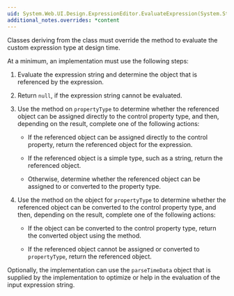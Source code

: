 ```yaml
---
uid: System.Web.UI.Design.ExpressionEditor.EvaluateExpression(System.String,System.Object,System.Type,System.IServiceProvider)
additional_notes.overrides: *content
---
```


<p>Classes deriving from the <xref href="System.Web.UI.Design.ExpressionEditor"></xref> class must override the <xref href="System.Web.UI.Design.ExpressionEditor.EvaluateExpression(System.String,System.Object,System.Type,System.IServiceProvider)"></xref> method to evaluate the custom expression type at design time.  
  
 At a minimum, an <xref href="System.Web.UI.Design.ExpressionEditor.EvaluateExpression(System.String,System.Object,System.Type,System.IServiceProvider)"></xref> implementation must use the following steps:  
  
1.  Evaluate the expression string and determine the object that is referenced by the expression.  
  
2.  Return `null`, if the expression string cannot be evaluated.  
  
3.  Use the <xref href="System.Type.IsAssignableFrom(System.Type)"></xref> method on <code>propertyType</code> to determine whether the referenced object can be assigned directly to the control property type, and then, depending on the result, complete one of the following actions:  
  
    -   If the referenced object can be assigned directly to the control property, return the referenced object for the expression.  
  
    -   If the referenced object is a simple type, such as a string, return the referenced object.  
  
    -   Otherwise, determine whether the referenced object can be assigned to or converted to the property type.  
  
4.  Use the <xref href="System.ComponentModel.TypeConverter.CanConvertFrom*"></xref> method on the <xref href="System.ComponentModel.TypeConverter"></xref> object for <code>propertyType</code> to determine whether the referenced object can be converted to the control property type, and then, depending on the result, complete one of the following actions:  
  
    -   If the object can be converted to the control property type, return the converted object using the <xref href="System.ComponentModel.TypeConverter.ConvertFrom*"></xref> method.  
  
    -   If the referenced object cannot be assigned or converted to <code>propertyType</code>, return the referenced object.  
  
 Optionally, the <xref href="System.Web.UI.Design.ExpressionEditor.EvaluateExpression(System.String,System.Object,System.Type,System.IServiceProvider)"></xref> implementation can use the <code>parseTimeData</code> object that is supplied by the <xref href="System.Web.Compilation.ExpressionBuilder.ParseExpression(System.String,System.Type,System.Web.Compilation.ExpressionBuilderContext)"></xref> implementation to optimize or help in the evaluation of the input expression string.</p>


